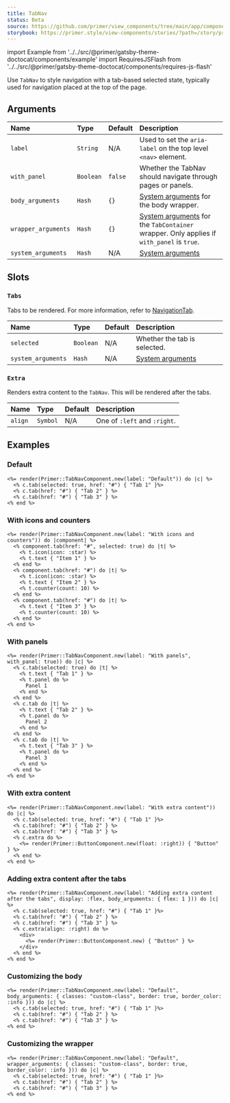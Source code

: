 ```yaml
---
title: TabNav
status: Beta
source: https://github.com/primer/view_components/tree/main/app/components/primer/tab_nav_component.rb
storybook: https://primer.style/view-components/stories/?path=/story/primer-tab-nav-component
---
```


import Example from '../../src/@primer/gatsby-theme-doctocat/components/example'
import RequiresJSFlash from '../../src/@primer/gatsby-theme-doctocat/components/requires-js-flash'

<RequiresJSFlash />

<!-- Warning: AUTO-GENERATED file, do not edit. Add code comments to your Ruby instead <3 -->

Use `TabNav` to style navigation with a tab-based selected state, typically used for navigation placed at the top of the page.

## Arguments

| Name | Type | Default | Description |
| :- | :- | :- | :- |
| `label` | `String` | N/A | Used to set the `aria-label` on the top level `<nav>` element. |
| `with_panel` | `Boolean` | `false` | Whether the TabNav should navigate through pages or panels. |
| `body_arguments` | `Hash` | `{}` | [System arguments](/system-arguments) for the body wrapper. |
| `wrapper_arguments` | `Hash` | `{}` | [System arguments](/system-arguments) for the `TabContainer` wrapper. Only applies if `with_panel` is `true`. |
| `system_arguments` | `Hash` | N/A | [System arguments](/system-arguments) |

## Slots

### `Tabs`

Tabs to be rendered. For more information, refer to [NavigationTab](/components/navigationtab).

| Name | Type | Default | Description |
| :- | :- | :- | :- |
| `selected` | `Boolean` | N/A | Whether the tab is selected. |
| `system_arguments` | `Hash` | N/A | [System arguments](/system-arguments) |

### `Extra`

Renders extra content to the `TabNav`. This will be rendered after the tabs.

| Name | Type | Default | Description |
| :- | :- | :- | :- |
| `align` | `Symbol` | N/A | One of `:left` and `:right`. |

## Examples

### Default

<Example src="  <div data-view-component='' class='tabnav'>        <nav aria-label='Default' data-view-component='' class='tabnav-tabs'>          <a href='#' aria-current='page' data-view-component='' class='tabnav-tab'>          Tab 1    </a>          <a href='#' data-view-component='' class='tabnav-tab'>          Tab 2    </a>          <a href='#' data-view-component='' class='tabnav-tab'>          Tab 3    </a></nav>    </div>" />

```erb
<%= render(Primer::TabNavComponent.new(label: "Default")) do |c| %>
  <% c.tab(selected: true, href: "#") { "Tab 1" }%>
  <% c.tab(href: "#") { "Tab 2" } %>
  <% c.tab(href: "#") { "Tab 3" } %>
<% end %>
```

### With icons and counters

<Example src="  <div data-view-component='' class='tabnav'>        <nav aria-label='With icons and counters' data-view-component='' class='tabnav-tabs'>          <a href='#' aria-current='page' data-view-component='' class='tabnav-tab'>    <svg aria-hidden='true' viewBox='0 0 16 16' version='1.1' data-view-component='' height='16' width='16' class='octicon octicon-star'>    <path fill-rule='evenodd' d='M8 .25a.75.75 0 01.673.418l1.882 3.815 4.21.612a.75.75 0 01.416 1.279l-3.046 2.97.719 4.192a.75.75 0 01-1.088.791L8 12.347l-3.766 1.98a.75.75 0 01-1.088-.79l.72-4.194L.818 6.374a.75.75 0 01.416-1.28l4.21-.611L7.327.668A.75.75 0 018 .25zm0 2.445L6.615 5.5a.75.75 0 01-.564.41l-3.097.45 2.24 2.184a.75.75 0 01.216.664l-.528 3.084 2.769-1.456a.75.75 0 01.698 0l2.77 1.456-.53-3.084a.75.75 0 01.216-.664l2.24-2.183-3.096-.45a.75.75 0 01-.564-.41L8 2.694v.001z'></path></svg>      <span data-view-component=''>Item 1</span>    </a>          <a href='#' data-view-component='' class='tabnav-tab'>    <svg aria-hidden='true' viewBox='0 0 16 16' version='1.1' data-view-component='' height='16' width='16' class='octicon octicon-star'>    <path fill-rule='evenodd' d='M8 .25a.75.75 0 01.673.418l1.882 3.815 4.21.612a.75.75 0 01.416 1.279l-3.046 2.97.719 4.192a.75.75 0 01-1.088.791L8 12.347l-3.766 1.98a.75.75 0 01-1.088-.79l.72-4.194L.818 6.374a.75.75 0 01.416-1.28l4.21-.611L7.327.668A.75.75 0 018 .25zm0 2.445L6.615 5.5a.75.75 0 01-.564.41l-3.097.45 2.24 2.184a.75.75 0 01.216.664l-.528 3.084 2.769-1.456a.75.75 0 01.698 0l2.77 1.456-.53-3.084a.75.75 0 01.216-.664l2.24-2.183-3.096-.45a.75.75 0 01-.564-.41L8 2.694v.001z'></path></svg>      <span data-view-component=''>Item 2</span>    <span title='10' data-view-component='' class='Counter'>10</span></a>          <a href='#' data-view-component='' class='tabnav-tab'>          <span data-view-component=''>Item 3</span>    <span title='10' data-view-component='' class='Counter'>10</span></a></nav>    </div>" />

```erb
<%= render(Primer::TabNavComponent.new(label: "With icons and counters")) do |component| %>
  <% component.tab(href: "#", selected: true) do |t| %>
    <% t.icon(icon: :star) %>
    <% t.text { "Item 1" } %>
  <% end %>
  <% component.tab(href: "#") do |t| %>
    <% t.icon(icon: :star) %>
    <% t.text { "Item 2" } %>
    <% t.counter(count: 10) %>
  <% end %>
  <% component.tab(href: "#") do |t| %>
    <% t.text { "Item 3" } %>
    <% t.counter(count: 10) %>
  <% end %>
<% end %>
```

### With panels

<Example src="<tab-container data-view-component=''>  <div data-view-component='' class='tabnav'>        <div aria-label='With panels' role='tablist' data-view-component='' class='tabnav-tabs'>          <button type='button' role='tab' aria-selected='' data-view-component='' class='tabnav-tab'>          <span data-view-component=''>Tab 1</span>    </button>          <button type='button' role='tab' data-view-component='' class='tabnav-tab'>          <span data-view-component=''>Tab 2</span>    </button>          <button type='button' role='tab' data-view-component='' class='tabnav-tab'>          <span data-view-component=''>Tab 3</span>    </button></div>    </div>      <div role='tabpanel' data-view-component=''>      Panel 1</div>      <div role='tabpanel' hidden='hidden' data-view-component=''>      Panel 2</div>      <div role='tabpanel' hidden='hidden' data-view-component=''>      Panel 3</div></tab-container>" />

```erb
<%= render(Primer::TabNavComponent.new(label: "With panels", with_panel: true)) do |c| %>
  <% c.tab(selected: true) do |t| %>
    <% t.text { "Tab 1" } %>
    <% t.panel do %>
      Panel 1
    <% end %>
  <% end %>
  <% c.tab do |t| %>
    <% t.text { "Tab 2" } %>
    <% t.panel do %>
      Panel 2
    <% end %>
  <% end %>
  <% c.tab do |t| %>
    <% t.text { "Tab 3" } %>
    <% t.panel do %>
      Panel 3
    <% end %>
  <% end %>
<% end %>
```

### With extra content

<Example src="  <div data-view-component='' class='tabnav'>        <button type='button' data-view-component='' class='btn float-right'>    Button  </button>    <nav aria-label='With extra content' data-view-component='' class='tabnav-tabs'>          <a href='#' aria-current='page' data-view-component='' class='tabnav-tab'>          Tab 1    </a>          <a href='#' data-view-component='' class='tabnav-tab'>          Tab 2    </a>          <a href='#' data-view-component='' class='tabnav-tab'>          Tab 3    </a></nav>    </div>" />

```erb
<%= render(Primer::TabNavComponent.new(label: "With extra content")) do |c| %>
  <% c.tab(selected: true, href: "#") { "Tab 1" }%>
  <% c.tab(href: "#") { "Tab 2" } %>
  <% c.tab(href: "#") { "Tab 3" } %>
  <% c.extra do %>
    <%= render(Primer::ButtonComponent.new(float: :right)) { "Button" } %>
  <% end %>
<% end %>
```

### Adding extra content after the tabs

<Example src="  <div data-view-component='' class='tabnav d-flex'>        <nav aria-label='Adding extra content after the tabs' data-view-component='' class='tabnav-tabs flex-1'>          <a href='#' aria-current='page' data-view-component='' class='tabnav-tab'>          Tab 1    </a>          <a href='#' data-view-component='' class='tabnav-tab'>          Tab 2    </a>          <a href='#' data-view-component='' class='tabnav-tab'>          Tab 3    </a></nav>        <div>      <button type='button' data-view-component='' class='btn'>    Button  </button>    </div></div>" />

```erb
<%= render(Primer::TabNavComponent.new(label: "Adding extra content after the tabs", display: :flex, body_arguments: { flex: 1 })) do |c| %>
  <% c.tab(selected: true, href: "#") { "Tab 1" }%>
  <% c.tab(href: "#") { "Tab 2" } %>
  <% c.tab(href: "#") { "Tab 3" } %>
  <% c.extra(align: :right) do %>
    <div>
      <%= render(Primer::ButtonComponent.new) { "Button" } %>
    </div>
  <% end %>
<% end %>
```

### Customizing the body

<Example src="  <div data-view-component='' class='tabnav'>        <nav aria-label='Default' data-view-component='' class='tabnav-tabs custom-class border color-border-info'>          <a href='#' aria-current='page' data-view-component='' class='tabnav-tab'>          Tab 1    </a>          <a href='#' data-view-component='' class='tabnav-tab'>          Tab 2    </a>          <a href='#' data-view-component='' class='tabnav-tab'>          Tab 3    </a></nav>    </div>" />

```erb
<%= render(Primer::TabNavComponent.new(label: "Default", body_arguments: { classes: "custom-class", border: true, border_color: :info })) do |c| %>
  <% c.tab(selected: true, href: "#") { "Tab 1" }%>
  <% c.tab(href: "#") { "Tab 2" } %>
  <% c.tab(href: "#") { "Tab 3" } %>
<% end %>
```

### Customizing the wrapper

<Example src="  <div data-view-component='' class='tabnav'>        <nav aria-label='Default' data-view-component='' class='tabnav-tabs'>          <a href='#' aria-current='page' data-view-component='' class='tabnav-tab'>          Tab 1    </a>          <a href='#' data-view-component='' class='tabnav-tab'>          Tab 2    </a>          <a href='#' data-view-component='' class='tabnav-tab'>          Tab 3    </a></nav>    </div>" />

```erb
<%= render(Primer::TabNavComponent.new(label: "Default", wrapper_arguments: { classes: "custom-class", border: true, border_color: :info })) do |c| %>
  <% c.tab(selected: true, href: "#") { "Tab 1" }%>
  <% c.tab(href: "#") { "Tab 2" } %>
  <% c.tab(href: "#") { "Tab 3" } %>
<% end %>
```
